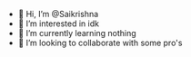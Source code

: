 - 👋 Hi, I’m @Saikrishna
- 👀 I’m interested in idk
- 🌱 I’m currently learning nothing 
- 💞️ I’m looking to collaborate with some pro's


<!---
Sai26918/Sai26918 is a ✨ special ✨ repository because its `README.md` (this file) appears on your GitHub profile.
You can click the Preview link to take a look at your changes.
--->
